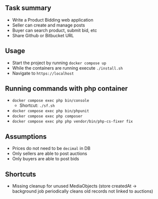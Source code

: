 ## Task summary
* Write a Product Bidding web application
* Seller can create and manage posts
* Buyer can search product, submit bid, etc
* Share Github or Bitbucket URL
## Usage
* Start the project by running `docker compose up`
* While the containers are running execute `./install.sh`
* Navigate to `https://localhost`
## Running commands with php container
* `docker compose exec php bin/console`
  * Shortcut: `./sf.sh`
* `docker compose exec php bin/phpunit`
* `docker compose exec php composer`
* `docker compose exec php php vendor/bin/php-cs-fixer fix`
## Assumptions
* Prices do not need to be `decimal` in DB
* Only sellers are able to post auctions
* Only buyers are able to post bids
## Shortcuts
* Missing cleanup for unused MediaObjects (store createdAt -> background job periodically cleans old records not linked to auctions)
